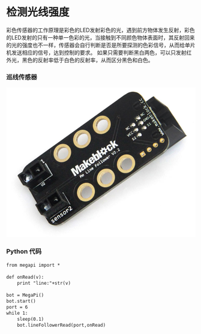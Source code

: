 # 检测光线强度

彩色传感器的工作原理是彩色的LED发射彩色的光，遇到前方物体发生反射，彩色的LED发射的只有一种单一色彩的光，当接触到不同颜色物体表面时，其反射回来的光的强度也不一样，传感器会自行判断是否是所要探测的色彩信号，从而给单片机发送相应的信号，达到控制的要求。
如果只需要判断黑白两色，可以只发射红外光，黑色的反射率低于白色的反射率，从而区分黑色和白色。

### 巡线传感器

![linefollower](linefollower.jpg)

### Python 代码
```
from megapi import *

def onRead(v):
	print "line:"+str(v)

bot = MegaPi()
bot.start()
port = 6
while 1:
    sleep(0.1)
    bot.lineFollowerRead(port,onRead)
```

